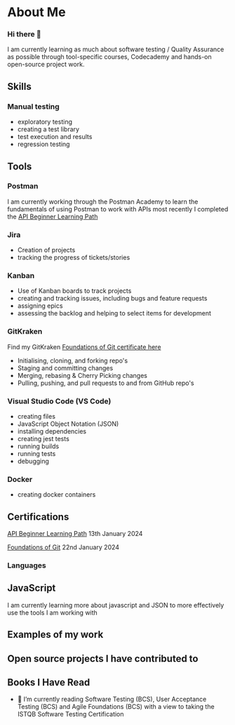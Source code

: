 # About Me
### Hi there 👋

I am currently learning as much about software testing / Quality Assurance as possible through tool-specific courses, Codecademy and hands-on open-source project work.

## Skills

### Manual testing
- exploratory testing
- creating a test library
- test execution and results
- regression testing

## Tools

### Postman
I am currently working through the Postman Academy to learn the fundamentals of using Postman to work with APIs
most recently I completed the [API Beginner Learning Path](http://verify.skilljar.com/c/6vc488txhsqg) 

### Jira
- Creation of projects
- tracking the progress of tickets/stories

### Kanban
- Use of Kanban boards to track projects
- creating and tracking issues, including bugs and feature requests
- assigning epics
- assessing the backlog and helping to select items for development

### GitKraken
Find my GitKraken [Foundations of Git certificate here](https://learn.gitkraken.com/certificates/rqtjzxwrpp)
- Initialising, cloning, and forking repo's
- Staging and committing changes
- Merging, rebasing & Cherry Picking changes
- Pulling, pushing, and pull requests to and from GitHub repo's

### Visual Studio Code (VS Code)
- creating files
- JavaScript Object Notation (JSON)
- installing dependencies
- creating jest tests
- running builds
- running tests
- debugging

### Docker
- creating docker containers

## Certifications
[API Beginner Learning Path](http://verify.skilljar.com/c/6vc488txhsqg) 13th January 2024

[Foundations of Git](https://learn.gitkraken.com/certificates/rqtjzxwrpp) 22nd January 2024

### Languages

## JavaScript
I am currently learning more about javascript and JSON to more effectively use the tools I am working with

## Examples of my work

## Open source projects I have contributed to

## Books I Have Read
- 🌱 I’m currently reading Software Testing (BCS), User Acceptance Testing (BCS) and Agile Foundations (BCS) with a view to taking the ISTQB Software Testing Certification

<!--
**clairemariec/clairemariec** is a ✨ _special_ ✨ repository because its `README.md` (this file) appears on your GitHub profile.

Here are some ideas to get you started:

- 🔭 I’m currently working on ...
- 🌱 I’m currently learning ...
- 👯 I’m looking to collaborate on ...
- 🤔 I’m looking for help with ...
- 💬 Ask me about ...
- 📫 How to reach me: ...
- 😄 Pronouns: ...
- ⚡ Fun fact: ...
-->
